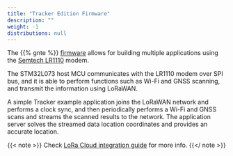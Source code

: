 ```yaml
---
title: "Tracker Edition Firmware"
description: ""
weight: -1
distributions: null
---
```


The {{% gnte %}} [firmware](https://github.com/TheThingsIndustries/generic-node-te/tree/develop/Software) allows for building multiple applications using the [Semtech LR1110](https://www.semtech.com/products/wireless-rf/lora-edge/lr1110) modem.

The STM32L073 host MCU communicates with the LR1110 modem over SPI bus, and it is able to perform functions such as Wi-Fi and GNSS scanning, and transmit the information using LoRaWAN.

A simple Tracker example application joins the LoRaWAN network and performs a clock sync, and then periodically performs a Wi-Fi and GNSS scans and streams the scanned results to the network. The application server solves the streamed data location coordinates and provides an accurate location. 

{{< note >}} Check [LoRa Cloud integration guide](https://www.thethingsindustries.com/docs/integrations/lora-cloud/) for more info. {{</ note >}}
